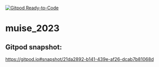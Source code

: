 [![Gitpod Ready-to-Code](https://img.shields.io/badge/Gitpod-ready--to--code-blue?logo=gitpod)](https://gitpod.io/#https://github.com/smgl9/muise_2023)

# muise_2023

## Gitpod snapshot:

https://gitpod.io#snapshot/21da2892-b141-439e-af26-dcab7b81068d



